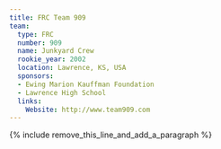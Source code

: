 ```yaml
---
title: FRC Team 909
team:
  type: FRC
  number: 909
  name: Junkyard Crew
  rookie_year: 2002
  location: Lawrence, KS, USA
  sponsors:
  - Ewing Marion Kauffman Foundation
  - Lawrence High School
  links:
    Website: http://www.team909.com
---
```


{% include remove_this_line_and_add_a_paragraph %}